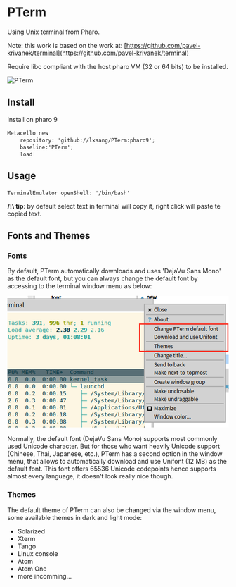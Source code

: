# PTerm

Using Unix terminal from Pharo.

Note: this work is based on the work at: [https://github.com/pavel-krivanek/terminal](https://github.com/pavel-krivanek/terminal)

Require libc compliant with the host pharo VM (32 or 64 bits) to be installed.

![PTerm](https://github.com/lxsang/PTerm/raw/master/Pterm.gif)

## Install

Install on pharo 9

```smalltalk
Metacello new
	repository: 'github://lxsang/PTerm:pharo9';
	baseline:'PTerm';
	load
```

## Usage
```Smalltalk
TerminalEmulator openShell: '/bin/bash'
```

**/!\ tip**: by default select text in terminal will copy it, right click will paste te copied text.

## Fonts and Themes
### Fonts
By default, PTerm automatically downloads and uses 'DejaVu Sans Mono' as the default font, but you can always change the default font by accessing to the terminal window menu as below:

![](https://github.com/lxsang/online_stuffs/raw/master/pterm-menu.png)

Normally, the default font (DejaVu Sans Mono) supports most commonly used Unicode character.
But for those who want heavily Unicode support (Chinese, Thai, Japanese, etc.), PTerm has a second option in the window menu, that allows to automatically download and use Unifont (12 MB) as the default font. This font offers 65536 Unicode codepoints hence supports almost every language, it doesn't look really nice though.

### Themes
The default theme of PTerm can also be changed via the window menu, some available themes in dark and light mode:
* Solarized 
* Xterm
* Tango
* Linux console
* Atom 
* Atom One
* more incomming...
